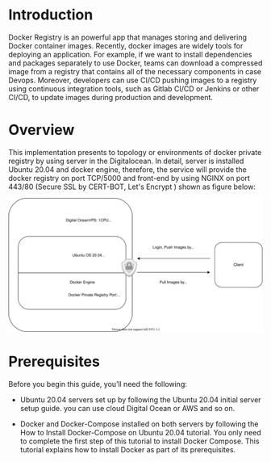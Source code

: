 # Introduction
Docker Registry is an powerful app that manages storing and delivering Docker container images. Recently, docker images are widely tools for deploying an application. For example, if we want to install dependencies and packages separately to use Docker, teams can download a compressed image from a registry that contains all of the necessary components in case Devops. Moreover, developers can use CI/CD pushing images to a registry using continuous integration tools, such as Gitlab CI/CD or Jenkins or other CI/CD, to update images during production and development.

# Overview
This implementation presents to topology or environments of docker private registry by using server in the Digitalocean. In detail, server is installed Ubuntu 20.04 and docker engine, therefore, the service will provide the docker registry on port TCP/5000 and front-end by using NGINX on port 443/80 (Secure SSL by CERT-BOT, Let's Encrypt ) shown as figure below:

![GitHub Logo](/images/Network_topology.svg)


# Prerequisites
Before you begin this guide, you’ll need the following:
* Ubuntu 20.04 servers set up by following the Ubuntu 20.04 initial server setup guide. you can use cloud Digital Ocean or AWS and so on.

* Docker and Docker-Compose installed on both servers by following the How to Install Docker-Compose on Ubuntu 20.04 tutorial. You only need to complete the first step of this tutorial to install Docker Compose. This tutorial explains how to install Docker as part of its prerequisites.  
